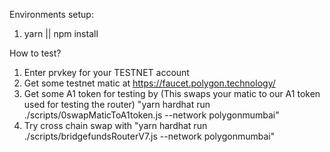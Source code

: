 Environments setup:
1. yarn || npm install


How to test?


1. Enter prvkey for your TESTNET account
2. Get some testnet matic at https://faucet.polygon.technology/
3. Get some A1 token for testing by (This swaps your matic to our A1 token used for testing the router)
"yarn hardhat run ./scripts/0swapMaticToA1token.js --network polygonmumbai"
4. Try cross chain swap with 
"yarn hardhat run ./scripts/bridgefundsRouterV7.js --network polygonmumbai"